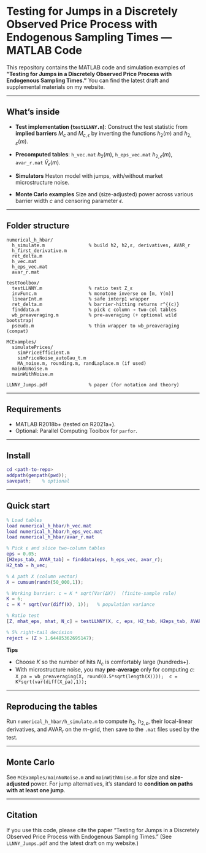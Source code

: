 # Testing for Jumps in a Discretely Observed Price Process with Endogenous Sampling Times — MATLAB Code

This repository contains the MATLAB code and simulation examples of **“Testing for Jumps in a Discretely Observed Price Process with Endogenous Sampling Times.”** You can find the latest draft and supplemental materials on my website.

---

## What’s inside

* **Test implementation (`testLLNNY.m`)**:
  Construct the test statistic from **implied barriers** $M_{c}$ and $M_{c,\epsilon}$ by inverting the functions $h_{2}(m)$ and $h_{2,\varepsilon}(m)$.

* **Precomputed tables**:
  `h_vec.mat` $h_{2}(m)$, `h_eps_vec.mat` $h_{2,\epsilon}(m)$, `avar_r.mat` $\hat{V}_{\epsilon}(m)$.

* **Simulators**
  Heston model with jumps, with/without market microstructure noise.

* **Monte Carlo examples**
  Size and (size-adjusted) power across various barrier width $c$ and censoring parameter $\epsilon$.

---

## Folder structure

```
numerical_h_hbar/
  h_simulate.m                % build h2, h2,ε, derivatives, AVAR_r
  h_first_derivative.m
  ret_delta.m
  h_vec.mat
  h_eps_vec.mat
  avar_r.mat

testToolbox/
  testLLNNY.m                 % ratio test Z_ε
  invFunc.m                   % monotone inverse on [m, Y(m)]
  linearInt.m                 % safe interp1 wrapper
  ret_delta.m                 % barrier-hitting returns r^{(c)}
  finddata.m                  % pick ε column → two-col tables
  wb_preaveraging.m           % pre-averaging (+ optional wild bootstrap)
  pseudo.m                    % thin wrapper to wb_preaveraging (compat)

MCExamples/
  simulatePrices/
    simPriceEfficient.m
    simPriceNoise_autoGau_t.m
    MA_noise.m, rounding.m, randLaplace.m (if used)
  mainNoNoise.m
  mainWithNoise.m

LLNNY_Jumps.pdf               % paper (for notation and theory)
```

---

## Requirements

* MATLAB R2018b+ (tested on R2021a+).
* Optional: Parallel Computing Toolbox for `parfor`.

---

## Install

```matlab
cd <path-to-repo>
addpath(genpath(pwd));
savepath;    % optional
```

---

## Quick start

```matlab
% Load tables
load numerical_h_hbar/h_vec.mat
load numerical_h_hbar/h_eps_vec.mat
load numerical_h_hbar/avar_r.mat

% Pick ε and slice two-column tables
eps = 0.05;
[H2eps_tab, AVAR_tab] = finddata(eps, h_eps_vec, avar_r);
H2_tab = h_vec;

% A path X (column vector)
X = cumsum(randn(50_000,1));

% Working barrier: c = K * sqrt(Var(ΔX))  (finite-sample rule)
K = 6;
c = K * sqrt(var(diff(X), 1));   % population variance

% Ratio test
[Z, mhat_eps, mhat, N_c] = testLLNNY(X, c, eps, H2_tab, H2eps_tab, AVAR_tab);

% 5% right-tail decision
reject = (Z > 1.64485362695147);
```

**Tips**

* Choose $K$ so the number of hits $N_c$ is comfortably large (hundreds+).
* With microstructure noise, you may **pre-average** only for computing $c$:
  `X_pa = wb_preaveraging(X, round(0.5*sqrt(length(X))));  c = K*sqrt(var(diff(X_pa),1));`

---

## Reproducing the tables

Run `numerical_h_hbar/h_simulate.m` to compute $h_{2}$, $h_{2,\varepsilon}$, their local-linear derivatives, and $\mathrm{AVAR}_{r}$ on the $m$-grid, then save to the `.mat` files used by the test.

---

## Monte Carlo

See `MCExamples/mainNoNoise.m` and `mainWithNoise.m` for size and **size-adjusted** power. For jump alternatives, it’s standard to **condition on paths with at least one jump**.

---

## Citation

If you use this code, please cite the paper “Testing for Jumps in a Discretely Observed Price Process with Endogenous Sampling Times.” (See `LLNNY_Jumps.pdf` and the latest draft on my website.)
